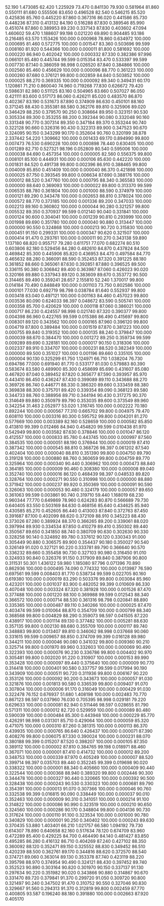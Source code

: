 52.190 1.473085
62.420 1.225929
73.470 0.841130
79.930 0.581964
81.860 0.550111
81.680 0.555506
83.650 0.496528
82.540 0.546215
85.520 0.425836
85.760 0.445220
87.860 0.367316
86.020 0.441586
85.730 0.448236
87.310 0.413132
84.190 0.516288
87.830 0.389546
85.990 0.451074
87.860 0.389953
89.230 0.337143
87.830 0.403602
47.094 1.460602
59.470 1.188607
99.198 0.021220
69.890 0.904485
93.186 0.216485
63.570 1.153426
100.000 0.000968
78.860 0.634972
100.000 0.000695
81.460 0.572775
100.000 0.001547
83.360 0.503696
99.599 0.008160
81.920 0.544366
100.000 0.000011
81.800 0.581692
100.000 0.000220
86.940 0.402042
100.000 0.000332
87.330 0.382386
97.996 0.066101
85.480 0.445744
99.599 0.015354
83.470 0.533397
99.599 0.007730
87.140 0.386059
98.998 0.026520
87.840 0.384866
100.000 0.002560
85.460 0.456629
100.000 0.000096
88.770 0.361223
100.000 0.000260
87.680 0.376121
99.800 0.002859
84.840 0.503852
100.000 0.000025
88.270 0.369335
100.000 0.000092
89.340 0.349431
60.170 1.120861
71.210 0.860040
74.960 0.719268
77.830 0.626672
79.420 0.598631
82.980 0.511125
83.160 0.504965
83.660 0.507027
86.050 0.421111
83.600 0.517173
86.060 0.426211
85.020 0.483570
86.870 0.402367
83.190 0.531673
87.890 0.374909
86.630 0.450101
88.160 0.371245
88.430 0.355381
88.580 0.362176
89.810 0.325906
89.020 0.346429
88.250 0.379570
90.250 0.308664
89.950 0.323151
90.530 0.305334
89.300 0.353255
88.200 0.392344
90.080 0.332048
90.160 0.331348
90.770 0.307314
89.350 0.347184
89.370 0.353244
90.740 0.322128
90.660 0.326316
90.430 0.322313
89.900 0.347523
90.670 0.324095
90.150 0.343299
90.170 0.352604
90.760 0.320199
38.878 2.337442
54.220 1.309662
100.000 0.001433
69.170 0.894990
99.800 0.007473
76.530 0.690228
100.000 0.000898
78.440 0.630405
100.000 0.001289
82.710 0.527321
98.196 0.052809
80.540 0.595006
100.000 0.000038
84.690 0.457354
100.000 0.000005
82.560 0.556375
99.800 0.008101
85.100 0.444931
100.000 0.000106
85.630 0.442220
100.000 0.001831
84.520 0.491738
99.800 0.002396
86.910 0.388465
99.800 0.004009
85.850 0.451409
100.000 0.000040
86.370 0.421898
100.000 0.000025
87.750 0.393545
99.800 0.006634
87.690 0.388176
100.000 0.000012
88.520 0.347760
100.000 0.000795
88.340 0.365583
100.000 0.000000
88.640 0.369093
100.000 0.000022
89.800 0.313370
99.599 0.006535
88.780 0.361804
100.000 0.001000
88.590 0.374979
100.000 0.000121
89.290 0.343478
100.000 0.002653
88.810 0.378024
100.000 0.000572
88.770 0.373185
100.000 0.001336
89.200 0.347033
100.000 0.002213
89.160 0.360802
100.000 0.000044
90.280 0.321257
99.800 0.005532
89.350 0.370937
99.599 0.012140
90.040 0.331841
100.000 0.000124
90.600 0.304041
100.000 0.001239
90.810 0.293999
100.000 0.001998
89.690 0.351780
100.000 0.000040
90.880 0.313447
100.000 0.000000
90.550 0.324868
100.000 0.000213
90.720 0.315830
100.000 0.000451
91.150 0.299331
100.000 0.000347
90.620 0.321507
100.000 0.000414
91.470 0.293761
100.000 0.000011
90.270 0.343138
59.890 1.137180
68.820 0.955717
79.280 0.611751
77.070 0.682274
80.510 0.603806
82.180 0.529456
84.280 0.482610
84.870 0.437824
84.500 0.469842
85.300 0.445906
85.820 0.436953
84.470 0.497584
84.770 0.465632
88.280 0.366091
88.590 0.352453
87.320 0.391225
88.180 0.361852
88.660 0.365061
87.630 0.392851
87.880 0.396525
89.500 0.336115
90.380 0.306842
89.400 0.363987
87.060 0.426023
90.020 0.320166
89.880 0.337943
89.120 0.383609
89.670 0.353772
90.500 0.314465
89.490 0.359241
28.657 2.155810
52.240 1.370017
99.800 0.014184
70.490 0.848849
100.000 0.001103
73.750 0.802586
100.000 0.000101
77.030 0.692719
98.798 0.038784
81.640 0.552937
99.800 0.003418
83.040 0.497121
100.000 0.001163
84.460 0.457023
99.800 0.003536
80.090 0.624033
98.397 0.048672
83.590 0.505741
100.000 0.000358
85.700 0.420629
100.000 0.000118
87.060 0.386021
100.000 0.000717
86.230 0.424557
98.998 0.021740
87.320 0.390377
99.800 0.004398
86.960 0.422765
99.599 0.015386
86.490 0.415697
99.800 0.008301
89.120 0.343562
100.000 0.000165
87.960 0.396120
99.800 0.004719
87.800 0.389484
100.000 0.001519
87.870 0.381223
100.000 0.000755
89.840 0.319352
100.000 0.000135
88.240 0.379847
100.000 0.000039
88.670 0.384470
100.000 0.001272
89.250 0.359734
99.599 0.009289
89.690 0.328181
100.000 0.000017
90.150 0.318306
100.000 0.002337
89.910 0.334707
100.000 0.000231
88.520 0.382349
100.000 0.000000
89.500 0.351027
100.000 0.001196
89.660 0.335105
100.000 0.000004
90.130 0.325299
61.750 1.124971
66.710 1.038204
76.730 0.694786
77.000 0.691940
81.770 0.533177
81.030 0.579883
80.390 0.583674
83.580 0.489900
85.300 0.458699
85.690 0.431607
85.080 0.467820
87.040 0.389452
87.820 0.365677
87.590 0.393957
85.970 0.443410
86.450 0.436247
87.430 0.399089
89.110 0.343688
88.270 0.369726
86.740 0.446771
88.330 0.386320
89.660 0.333459
88.380 0.369838
88.300 0.375701
89.420 0.339354
89.090 0.368123
89.580 0.344733
88.760 0.388956
89.710 0.344194
90.430 0.317275
90.370 0.314649
89.880 0.350979
89.790 0.353035
89.600 0.373549
89.960 0.342254
31.463 2.052977
53.020 1.316745
100.000 0.002222
70.180 0.892244
100.000 0.000567
77.310 0.665702
99.800 0.004975
79.470 0.608110
100.000 0.003316
80.300 0.595752
99.800 0.004201
81.270 0.577669
100.000 0.003389
82.160 0.528659
100.000 0.000582
85.850 0.413810
99.399 0.012466
84.940 0.454820
99.599 0.010438
81.970 0.542949
99.800 0.003582
87.630 0.378846
100.000 0.001047
86.120 0.412557
100.000 0.000833
85.780 0.443745
100.000 0.000997
87.560 0.384535
100.000 0.000051
88.190 0.376944
100.000 0.000019
87.410 0.387342
100.000 0.000545
88.810 0.368726
98.397 0.061202
87.540 0.402404
100.000 0.000040
88.810 0.351390
99.800 0.004750
89.790 0.319128
100.000 0.000880
88.760 0.360659
99.800 0.004759
89.770 0.325964
100.000 0.000340
90.440 0.306962
100.000 0.000473
88.840 0.364185
100.000 0.000009
90.460 0.308380
100.000 0.000008
89.040 0.352740
100.000 0.000016
86.120 0.468439
98.397 0.048533
89.820 0.328764
100.000 0.000271
90.550 0.310998
100.000 0.000000
88.880 0.371942
100.000 0.000237
89.920 0.350369
100.000 0.000091
90.590 0.326063
100.000 0.000053
90.480 0.324179
100.000 0.000057
89.650 0.361063
99.599 0.003861
90.740 0.319710
59.440 1.168019
68.230 0.960344
77.770 0.649869
78.960 0.624283
80.870 0.566689
79.730 0.640405
83.550 0.503169
84.630 0.468156
85.640 0.434625
85.940 0.430585
85.270 0.452605
86.440 0.413003
87.840 0.372763
87.450 0.391687
87.100 0.402099
88.620 0.372109
88.910 0.345223
88.430 0.373026
87.280 0.389924
88.370 0.366265
89.200 0.339061
88.020 0.397994
89.930 0.334534
87.850 0.410279
89.410 0.350302
89.440 0.350567
89.650 0.341850
88.740 0.380709
90.630 0.302630
90.330 0.328258
90.140 0.324892
89.780 0.337612
90.120 0.330343
91.000 0.305449
90.880 0.306575
89.900 0.354437
90.180 0.350027
90.540 0.326149
91.020 0.327121
90.220 0.333781
89.790 0.366640
90.570 0.336232
89.660 0.355458
90.730 0.327103
90.980 0.316450
91.010 0.324933
90.840 0.326376
91.150 0.317909
89.840 0.387906
90.800 0.311531
50.301 1.436122
59.980 1.185080
97.796 0.071396
70.890 0.862936
100.000 0.000495
74.090 0.774332
100.000 0.013987
76.590 0.697561
99.599 0.008403
81.770 0.538734
99.599 0.022705
80.160 0.619380
100.000 0.000019
83.290 0.503376
99.800 0.003084
85.960 0.423201
100.000 0.001037
83.900 0.482052
99.399 0.010609
86.330 0.407048
100.000 0.003324
87.320 0.381928
100.000 0.001526
87.470 0.377488
100.000 0.001220
88.100 0.369988
99.599 0.012543
88.340 0.366572
100.000 0.000714
88.530 0.361316
98.798 0.020841
88.890 0.335365
100.000 0.000487
89.110 0.340266
100.000 0.000025
87.470 0.403474
99.599 0.010064
88.870 0.354709
100.000 0.000799
88.340 0.368568
99.800 0.004829
88.290 0.359073
98.597 0.041505
87.220 0.438917
100.000 0.001114
89.130 0.377482
100.000 0.005281
88.630 0.357135
99.800 0.002130
88.680 0.355709
100.000 0.000117
89.740 0.348883
99.800 0.013407
89.810 0.346062
98.998 0.037668
90.060 0.331615
99.599 0.009657
88.850 0.374709
99.399 0.016128
89.980 0.344211
100.000 0.000046
90.080 0.341032
99.800 0.009360
90.210 0.325714
99.800 0.001970
89.960 0.332603
100.000 0.000069
90.490 0.322393
100.000 0.000076
90.230 0.336786
99.800 0.004402
90.970 0.305481
99.800 0.002020
91.220 0.310907
100.000 0.000153
89.990 0.353428
100.000 0.000097
89.440 0.375640
100.000 0.000009
90.770 0.314418
100.000 0.000401
90.580 0.337757
99.599 0.017994
90.190 0.343909
100.000 0.000511
90.720 0.311936
99.800 0.006167
90.220 0.353126
100.000 0.000092
90.200 0.343673
100.000 0.000057
91.030 0.321876
100.000 0.001813
90.580 0.336539
99.800 0.009407
91.070 0.307804
100.000 0.000006
91.170 0.316049
100.000 0.000429
91.030 0.322478
76.152 0.676937
51.680 1.408198
100.000 0.002483
70.770 0.867123
98.597 0.037960
76.030 0.705395
98.998 0.029181
79.220 0.629633
100.000 0.000081
82.940 0.511446
98.597 0.028655
81.790 0.571311
100.000 0.000012
82.720 0.529959
100.000 0.000089
80.480 0.590039
100.000 0.000484
85.300 0.443948
100.000 0.000229
85.770 0.426291
98.998 0.031301
85.710 0.429064
100.000 0.000059
85.320 0.471075
100.000 0.000310
87.260 0.381315
100.000 0.000113
86.370 0.439935
100.000 0.000765
86.640 0.426437
100.000 0.000071
87.390 0.408276
99.800 0.006075
87.330 0.390024
100.000 0.000231
88.070 0.380188
99.399 0.015207
87.520 0.398207
100.000 0.000105
87.350 0.389112
100.000 0.000002
87.810 0.384765
99.198 0.018971
88.460 0.367071
100.000 0.000001
87.410 0.414732
100.000 0.000012
89.200 0.348753
100.000 0.000339
87.970 0.405249
100.000 0.000007
88.520 0.399714
98.397 0.035703
89.440 0.352245
99.399 0.019698
90.020 0.338322
100.000 0.000001
88.340 0.405660
100.000 0.000409
90.440 0.322544
100.000 0.000368
88.940 0.389320
99.800 0.002446
90.300 0.344478
100.000 0.000327
90.440 0.320665
100.000 0.000392
90.500 0.328438
100.000 0.000243
90.530 0.330323
100.000 0.000681
89.790 0.354391
100.000 0.000013
91.070 0.307366
100.000 0.000046
90.760 0.332538
99.399 0.016815
90.090 0.338449
100.000 0.000037
90.010 0.352463
100.000 0.000009
90.310 0.341051
100.000 0.000214
91.100 0.314822
100.000 0.000086
90.990 0.323519
100.000 0.000210
90.650 0.324560
100.000 0.000286
90.170 0.348804
99.800 0.004136
90.730 0.317624
100.000 0.000110
91.100 0.323534
100.000 0.001000
90.780 0.340829
100.000 0.000001
90.250 0.340402
100.000 0.000243
89.630 0.370435
53.880 1.403401
66.210 1.021757
66.580 1.094192
79.730 0.614307
78.890 0.640658
82.160 0.517634
78.120 0.674709
83.960 0.472289
85.400 0.429225
84.700 0.464490
84.140 0.481427
83.850 0.495285
86.280 0.416132
86.710 0.404269
87.240 0.427102
88.350 0.360092
88.120 0.352471
89.150 0.325552
88.830 0.349452
86.510 0.420239
88.500 0.362761
89.170 0.344816
88.620 0.372570
88.540 0.374721
89.060 0.363014
89.130 0.353378
87.740 0.423119
88.220 0.395798
88.970 0.374954
90.490 0.324121
88.430 0.397452
89.740 0.352523
90.890 0.303164
90.820 0.301970
90.150 0.337137
91.130 0.297634
90.220 0.351982
90.020 0.343866
90.880 0.314867
90.670 0.331470
89.720 0.379841
91.370 0.299720
91.050 0.309720
90.800 0.321497
90.240 0.347502
91.470 0.310752
90.550 0.327046
90.830 0.329667
91.560 0.294313
91.370 0.312819
99.800 0.002459
87.770 0.400805
93.587 0.196240
88.180 0.391880
100.000 0.002663
87.920 0.405170
